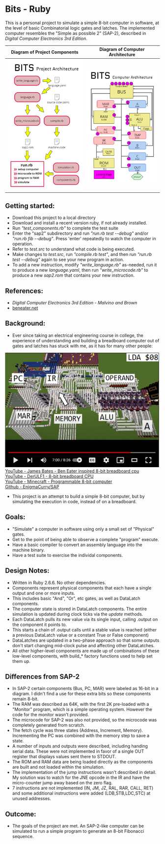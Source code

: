 # Bits - Ruby
This is a personal project to simulate a simple 8-bit computer in software, at the level of basic Combinatorial logic gates and latches.
The implemented computer resembles the "Simple as possible 2" (SAP-2), described in *Digital Computer Electronics 3rd Edition*.

Diagram of Project Components |  Diagram of Computer Architecture
------------------------------|-----------------------------------
![Diagram of Project Architecture](/images/software_arch.png?raw=true "Project Architecture")|![Diagram of Computer Architecture](/images/sap2_arch.png?raw=true "SAP-2-like Computer Architecture")

## Getting started:
* Download this project to a local directory
* Download and install a recent version ruby, if not already installed.
* Run *"test_components.rb"* to complete the test suite
* Enter the "sap2" subdirectory and run *"run.rb test --debug"* and/or *"run.rb fib --debug"*. Press 'enter' repeatedly to watch the computer in operation.
* Refer to *test.src* to understand what code is being executed.
* Make changes to *test.src*, run *"compile.rb test"*, and then run *"run.rb test --debug"* again to see your new program in action.
* To add a new instruction, modify *"write_language.rb"* as-needed, run it to produce a new *language.yaml*, then run *"write_microcode.rb"* to produce a new *sap2.rom* that contains your new instruction.

## References:
- *Digital Computer Electronics 3rd Edition - Malvino and Brown*
- [beneater.net](https://eater.net/8bit)

## Background:
- Ever since taking an electrical engineering course in college, the experience of understanding and building a breadboard computer 
out of gates and latches has stuck with me, as it has for many other people:  

[![YouTube - Michael Roberts - Minecraft - Programmable 8-bit computer](/images/youtube_ydd6l3iYOZE.png?raw=true)](https://www.youtube.com/watch?v=ydd6l3iYOZE)  
  [YouTube - James Bates - Ben Eater inspired 8-bit breadboard cpu](https://www.youtube.com/playlist?list=PL_i7PfWMNYobSPpg1_voiDe6qBcjvuVui)  
  [YouTube - DerULF1 - 8-bit breadboard CPU](https://www.youtube.com/playlist?list=PL5-Ar_CvItgaP27eT_C7MnCiubkyaEqF0)  
  [YouTube - Minecraft - Programmable 8-bit computer](https://youtu.be/ydd6l3iYOZE)  
  [Github - EnigmaCurry/SAP](https://github.com/EnigmaCurry/SAP)  
- This project is an attempt to build a simple 8-bit computer, but by simulating the execution in code, instead of on a breadboard.

## Goals:
- "Simulate" a computer in software using only a small set of "Physical" gates.
- Get to the point of being able to observe a complete "program" execute.
- Have a basic compiler to convert an assembly language into the machine binary.
- Have a test suite to exercise the individal components.

## Design Notes:
- Written in Ruby 2.6.6.  No other dependencies.
- Components represent physical components that each have a single output and one or more inputs.  
- This includes basic "And", "Or", etc gates, as well as DataLatch components.
- The computer state is stored in DataLatch components.  The entire simulation is updated during clock ticks via the *update* methods.
- Each DataLatch pulls its new value via its single input, calling .output on the component it points to.
- This starts a chain of .output calls until a stable value is reached (either a previous DataLatch value or a constant True or False component)
- DataLatches are updated in a two-phase approach so that some outputs don't start changing mid-clock pulse and affecting other DataLatches.
- All other higher-level components are made up of combinations of these low-level components, with build_* factory functions used to help set them up.

## Differences from SAP-2
- In SAP-2 certain components (Bus, PC, MAR) were labeled as 16-bit in a diagram.  I didn't find a use for these extra bits so these components remain 8-bit.
- The RAM was described as 64K, with the first 2K pre-loaded with a "Monitor" program, which is a simple operating system.  However the code for the monitor wasn't provided.
- The microcode for SAP-2 was also not provided, so the microcode was completely generated from scratch.
- The fetch cycle was three states (Address, Increment, Memory).  Incrementing the PC was combined with the memory step to save a state.
- A number of inputs and outputs were described, including handing serial data.  These were not implemented in favor of a single OUT register that displays values sent there to STDOUT.
- The ROM and RAM data are being loaded directly as the components are built and not loaded within the simulation.
- The implementation of the jump instructions wasn't described in detail.  My solution was to watch for the JNE opcode in the IR and have the micro-counter jump away based on the zero flag.
- 7 instructions are not implemented (IN, JM, JZ, RAL, RAR, CALL, RET) and some additional instructions were added (LDB,STB,LDC,STC) at unused addresses.

## Outcome:
- The goals of the project are met.  An SAP-2-like computer can be simulated to run a simple program to generate an 8-bit Fibonacci sequence.
